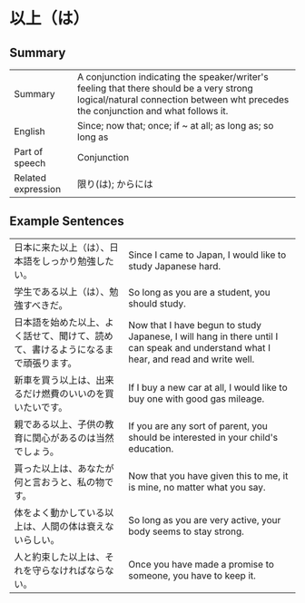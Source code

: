 # 以上（は）

## Summary

<table><tr>   <td>Summary</td>   <td>A conjunction indicating the speaker/writer's feeling that there should be a very strong logical/natural connection between wht precedes the conjunction and what follows it.</td></tr><tr>   <td>English</td>   <td>Since; now that; once; if ~ at all; as long as; so long as</td></tr><tr>   <td>Part of speech</td>   <td>Conjunction</td></tr><tr>   <td>Related expression</td>   <td>限り(は); からには</td></tr></table>

## Example Sentences

<table><tr>   <td>日本に来た以上（は）、日本語をしっかり勉強したい。</td>   <td>Since I came to Japan, I would like to study Japanese hard.</td></tr><tr>   <td>学生である以上（は）、勉強すべきだ。</td>   <td>So long as you are a student, you should study.</td></tr><tr>   <td>日本語を始めた以上、よく話せて、聞けて、読めて、書けるようになるまで頑張ります。</td>   <td>Now that I have begun to study Japanese, I will hang in there until I can speak and understand what I hear, and read and write well.</td></tr><tr>   <td>新車を買う以上は、出来るだけ燃費のいいのを買いたいです。</td>   <td>If I buy a new car at all, I would like to buy one with good gas mileage.</td></tr><tr>   <td>親である以上、子供の教育に関心があるのは当然でしょう。</td>   <td>If you are any sort of parent, you should be interested in your child's education.</td></tr><tr>   <td>貰った以上は、あなたが何と言おうと、私の物です。</td>   <td>Now that you have given this to me, it is mine, no matter what you say.</td></tr><tr>   <td>体をよく動かしている以上は、人間の体は衰えないらしい。</td>   <td>So long as you are very active, your body seems to stay strong.</td></tr><tr>   <td>人と約束した以上は、それを守らなければならない。</td>   <td>Once you have made a promise to someone, you have to keep it.</td></tr></table>


